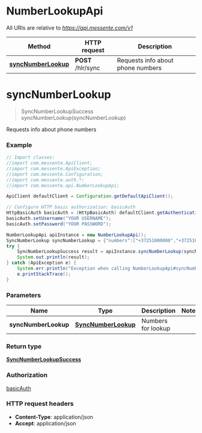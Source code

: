 # NumberLookupApi

All URIs are relative to *https://api.messente.com/v1*

Method | HTTP request | Description
------------- | ------------- | -------------
[**syncNumberLookup**](NumberLookupApi.md#syncNumberLookup) | **POST** /hlr/sync | Requests info about phone numbers


<a name="syncNumberLookup"></a>
# **syncNumberLookup**
> SyncNumberLookupSuccess syncNumberLookup(syncNumberLookup)

Requests info about phone numbers

### Example
```java
// Import classes:
//import com.messente.ApiClient;
//import com.messente.ApiException;
//import com.messente.Configuration;
//import com.messente.auth.*;
//import com.messente.api.NumberLookupApi;

ApiClient defaultClient = Configuration.getDefaultApiClient();

// Configure HTTP basic authorization: basicAuth
HttpBasicAuth basicAuth = (HttpBasicAuth) defaultClient.getAuthentication("basicAuth");
basicAuth.setUsername("YOUR USERNAME");
basicAuth.setPassword("YOUR PASSWORD");

NumberLookupApi apiInstance = new NumberLookupApi();
SyncNumberLookup syncNumberLookup = {"numbers":["+37251000000","+37251000001"]}; // SyncNumberLookup | Numbers for lookup
try {
    SyncNumberLookupSuccess result = apiInstance.syncNumberLookup(syncNumberLookup);
    System.out.println(result);
} catch (ApiException e) {
    System.err.println("Exception when calling NumberLookupApi#syncNumberLookup");
    e.printStackTrace();
}
```

### Parameters

Name | Type | Description  | Notes
------------- | ------------- | ------------- | -------------
 **syncNumberLookup** | [**SyncNumberLookup**](SyncNumberLookup.md)| Numbers for lookup |

### Return type

[**SyncNumberLookupSuccess**](SyncNumberLookupSuccess.md)

### Authorization

[basicAuth](../README.md#basicAuth)

### HTTP request headers

 - **Content-Type**: application/json
 - **Accept**: application/json


